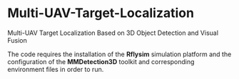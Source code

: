 # Multi-UAV-Target-Localization
Multi-UAV Target Localization Based on 3D Object Detection and Visual Fusion

The code requires the installation of the **Rflysim** simulation platform and the configuration of the **MMDetection3D** toolkit and corresponding environment files in order to run.


